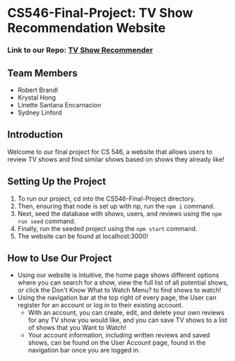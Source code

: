 # CS546-Final-Project: TV Show Recommendation Website
### Link to our Repo: [TV Show Recommender](https://github.com/robertbrandl/CS546-Final-Project)
## Team Members
- Robert Brandl
- Krystal Hong
- Linette Santana Encarnacion
- Sydney Linford
## Introduction
Welcome to our final project for CS 546, a website that allows users to review TV shows and find similar shows based on shows they already like!
## Setting Up the Project
1. To run our project, cd into the CS546-Final-Project directory.  
2. Then, ensuring that node is set up with np, run the `npm i` command.
3. Next, seed the database with shows, users, and reviews using the `npm run seed` command.
4. Finally, run the seeded project using the `npm start` command.
5. The website can be found at localhost:3000!
## How to Use Our Project
- Using our website is intuitive, the home page shows different options where you can search for a show, view the full list of all potential shows, or click the Don't Know What to Watch Menu? to find shows to watch!  
- Using the navigation bar at the top right of every page, the User can register for an account or log in to their existing account.
  - With an account, you can create, edit, and delete your own reviews for any TV show you would like, and you can save TV shows to a list of shows that you Want to Watch!
  - Your account information, including written reviews and saved shows, can be found on the User Account page, found in the navigation bar once you are logged in.
